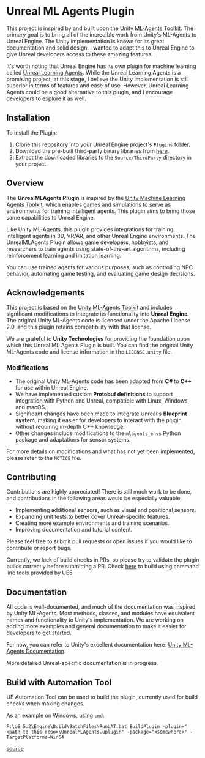 # Unreal ML Agents Plugin

This project is inspired by and built upon the [Unity ML-Agents Toolkit](https://github.com/Unity-Technologies/ml-agents).
The primary goal is to bring all of the incredible work from Unity's ML-Agents to Unreal Engine. The Unity implementation
is known for its great documentation and solid design. I wanted to adapt this to Unreal Engine to give Unreal developers
access to these amazing features.

It's worth noting that Unreal Engine has its own plugin for machine learning called
[Unreal Learning Agents](https://dev.epicgames.com/community/learning/courses/kRm/unreal-engine-learning-agents-5-4/4JPj/unreal-engine-learning-agents-intro-5-4).
While the Unreal Learning Agents is a promising project, at this stage, I believe the Unity implementation is still
superior in terms of features and ease of use. However, Unreal Learning Agents could be a good alternative to this plugin,
and I encourage developers to explore it as well.

## Installation

To install the Plugin:

1. Clone this repository into your Unreal Engine project's `Plugins` folder.
2. Download the pre-built third-party binary libraries from [here](https://github.com/AlanLaboratory/UnrealMLAgents/releases/tag/0.1.0).
3. Extract the downloaded libraries to the `Source/ThirdParty` directory in your project.

## Overview

The **UnrealMLAgents Plugin** is inspired by the [Unity Machine Learning Agents Toolkit](https://github.com/Unity-Technologies/ml-agents),
which enables games and simulations to serve as environments for training intelligent agents. This plugin aims to bring
those same capabilities to Unreal Engine.

Like Unity ML-Agents, this plugin provides integrations for training intelligent agents in 3D, VR/AR, and other Unreal
Engine environments. The UnrealMLAgents Plugin allows game developers, hobbyists, and researchers to train agents
using state-of-the-art algorithms, including reinforcement learning and imitation learning.

You can use trained agents for various purposes, such as controlling NPC behavior, automating game testing, and evaluating
game design decisions.

## Acknowledgements

This project is based on the [Unity ML-Agents Toolkit](https://github.com/Unity-Technologies/ml-agents) and includes
significant modifications to integrate its functionality into **Unreal Engine**. The original Unity ML-Agents code is
licensed under the Apache License 2.0, and this plugin retains compatibility with that license.

We are grateful to **Unity Technologies** for providing the foundation upon which this Unreal ML Agents Plugin
is built. You can find the original Unity ML-Agents code and license information in the `LICENSE.unity` file.

### Modifications

- The original Unity ML-Agents code has been adapted from **C#** to **C++** for use within Unreal Engine.
- We have implemented custom **Protobuf definitions** to support integration with Python and Unreal, compatible with
  Linux, Windows, and macOS.
- Significant changes have been made to integrate Unreal's **Blueprint system**, making it easier for developers to
  interact with the plugin without requiring in-depth C++ knowledge.
- Other changes include modifications to the `mlagents_envs` Python package and adaptations for sensor systems.

For more details on modifications and what has not yet been implemented, please refer to the `NOTICE` file.

## Contributing

Contributions are highly appreciated! There is still much work to be done, and contributions in the following areas would
be especially valuable:

- Implementing additional sensors, such as visual and positional sensors.
- Expanding unit tests to better cover Unreal-specific features.
- Creating more example environments and training scenarios.
- Improving documentation and tutorial content.

Please feel free to submit pull requests or open issues if you would like to contribute or report bugs.

Currently, we lack of build checks in PRs, so please try to validate the plugin builds correctly before submitting a PR.
Check [here](#build-with-automation-tool) to build using command line tools provided by UE5.

## Documentation

All code is well-documented, and much of the documentation was inspired by Unity ML-Agents. Most methods, classes, and
modules have equivalent names and functionality to Unity's implementation. We are working on adding more examples and
general documentation to make it easier for developers to get started.

For now, you can refer to Unity's excellent documentation here: [Unity ML-Agents Documentation](https://unity-technologies.github.io/ml-agents/ML-Agents-Overview/).

More detailed Unreal-specific documentation is in progress.

## Build with Automation Tool

UE Automation Tool can be used to build the plugin, currently used for build checks when making changes.

As an example on Windows, using `cmd`:
```
F:\UE_5.2\Engine\Build\BatchFiles\RunUAT.bat BuildPlugin -plugin="<path to this repo>\UnrealMLAgents.uplugin" -package="<somewhere>" -TargetPlatforms=Win64
```

[source](https://dev.epicgames.com/community/learning/tutorials/qz93/unreal-engine-building-plugins)
